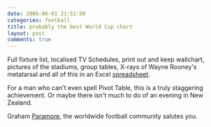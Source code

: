 ```yaml
---
date: 2006-06-01 21:51:50
categories: football
title: probably the best World Cup chart
layout: post
comments: true
---
```

Full fixture list, localised TV Schedules, print out and keep wallchart,
pictures of the stadiums, group tables, X-rays of Wayne Rooney's
metatarsal and all of this in an Excel
[spreadsheet](http://parry.co.nz/downloads.html).

For a man who can't even spell Pivot Table, this is a truly staggering
achievement. Or maybe there isn't much to do of an evening in New
Zealand.

Graham [Paramore](http://parry.co.nz/), the worldwide football community
salutes you.
